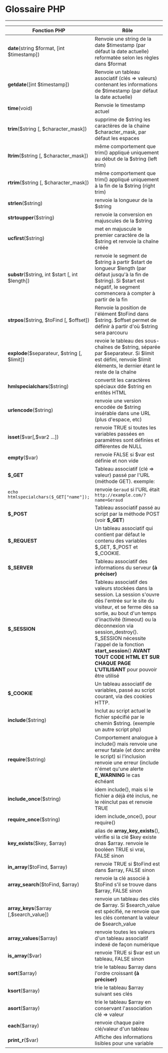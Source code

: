 <h1>Glossaire PHP</h1>
<hr>
<table>
<thead>
<tr>
<th>Fonction PHP</th>
<th>Rôle</th>
</tr>
</thead>
<tbody>
<tr>
<td><strong>date</strong>(string $format, [int $timestamp])</td>
<td>Renvoie une string de la date $timestamp (par défaut la date actuelle) reformatée selon les règles dans $format</td>
</tr>
<tr>
<td><strong>getdate</strong>([int $timestamp])</td>
<td>Renvoie un tableau associatif (clés =&gt; valeurs) contenant les informations de $timestamp (par défaut la date actuelle)</td>
</tr>
<tr>
<td><strong>time</strong>(void)</td>
<td>Renvoie le timestamp actuel</td>
</tr>
<tr>
<td><strong>trim</strong>($string [, $character_mask])</td>
<td>supprime de $string les caractères de la chaine $character_mask, par défaut les espaces</td>
</tr>
<tr>
<td><strong>ltrim</strong>($string [, $character_mask])</td>
<td>même comportement que trim() appliqué uniquement au début de la $string (left trim)</td>
</tr>
<tr>
<td><strong>rtrim</strong>($string [, $character_mask])</td>
<td>même comportement que trim() appliqué uniquement à la fin de la $string (right trim)</td>
</tr>
<tr>
<td><strong>strlen</strong>($string)</td>
<td>renvoie la longueur de la $string</td>
</tr>
<tr>
<td><strong>strtoupper</strong>($string)</td>
<td>renvoie la conversion en majuscules de la $string</td>
</tr>
<tr>
<td><strong>ucfirst</strong>($string)</td>
<td>met en majuscule le premier caractère de la $string et renvoie la chaîne créée</td>
</tr>
<tr>
<td><strong>substr</strong>($string, int $start [, int $length])</td>
<td>renvoie le segment de $string à partir $start de longueur $length (par défaut jusqu'à la fin de $string). Si $start est négatif, le segment commencera à compter à partir de la fin</td>
</tr>
<tr>
<td><strong>strpos</strong>($string, $toFind [, $offset])</td>
<td>Renvoie la position de l'élément $toFind dans $string. $offset permet de définir à partir d'où $string sera parcouru</td>
</tr>
<tr>
<td><strong>explode</strong>($separateur, $string [, $limit])</td>
<td>revoie le tableau des sous-chaînes de $string, séparée par $separateur. Si $limit est défini, renvoie $limit éléments, le dernier étant le reste de la chaîne</td>
</tr>
<tr>
<td><strong>hmlspecialchars</strong>($string)</td>
<td>convertit les caractères spéciaux dde $string en entités HTML</td>
</tr>
<tr>
<td><strong>urlencode</strong>($string)</td>
<td>renvoie une version encodée de $string insérable dans une URL (plus d'espace, etc)</td>
</tr>
<tr>
<td><strong>isset</strong>($var[,$var2 ...])</td>
<td>renvoie TRUE si toutes les variables passées en paramètres sont définies et différentes de NULL</td>
</tr>
<tr>
<td><strong>empty</strong>($var)</td>
<td>renvoie FALSE si $var est définie et non vide</td>
</tr>
<tr>
<td><strong>$_GET</strong></td>
<td>Tableau associatif (clé =&gt; valeur) passé par l'URL (méthode GET). exemple:</td>
</tr>
<tr>
<td><code>echo htmlspecialchars($_GET["name"]);</code></td>
<td>renvoie <code>Geraud</code> si l'URL était <code>http://example.com/?name=Geraud</code></td>
</tr>
<tr>
<td><strong>$_POST</strong></td>
<td>Tableau associatif passé au script par la méthode POST (voir <strong>$_GET</strong>)</td>
</tr>
<tr>
<td><strong>$_REQUEST</strong></td>
<td>Un tableau associatif qui contient par défaut le contenu des variables $_GET, $_POST et $_COOKIE.</td>
</tr>
<tr>
<td><strong>$_SERVER</strong></td>
<td>Tableau associatif des informations du serveur <strong>(à préciser)</strong></td>
</tr>
<tr>
<td><strong>$_SESSION</strong></td>
<td>Tableau associatif des valeurs stockées dans la session. La session s'ouvre dès l'entrée sur le site du visiteur, et se ferme dès sa sortie, au bout d'un temps d'inactivité (timeout) ou la déconnexion via session_destroy(). $_SESSION nécessite l'appel de la fonction <strong>start_session</strong>() <strong>AVANT TOUT CODE HTML ET SUR CHAQUE PAGE L'UTILISANT</strong> pour pouvoir être utilisé</td>
</tr>
<tr>
<td><strong>$_COOKIE</strong></td>
<td>Un tableau associatif de variables, passé au script courant, via des cookies HTTP.</td>
</tr>
<tr>
<td><strong>include</strong>($string)</td>
<td>Inclut au script actuel le fichier spécifié par le chemin $string. (exemple un autre script php)</td>
</tr>
<tr>
<td><strong>require</strong>($string)</td>
<td>Comportement analogue à include() mais renvoie une erreur fatale (et donc arrête le script) si l'inclusion renvoie une erreur (include n'émet qu'une alerte <strong>E_WARNING</strong> le cas échéant</td>
</tr>
<tr>
<td><strong>include_once</strong>($string)</td>
<td>idem include(), mais si le fichier a déjà été inclus, ne le réinclut pas et renvoie TRUE</td>
</tr>
<tr>
<td><strong>require_once</strong>($string)</td>
<td>idem include_once(), pour require()</td>
</tr>
<tr>
<td><strong>key_exists</strong>($key, $array)</td>
<td>alias de <strong>array_key_exists</strong>(), vérifie si la clé $key existe dnas $array. renvoie le booléen TRUE si vrai, FALSE sinon</td>
</tr>
<tr>
<td><strong>in_array</strong>($toFind, $array)</td>
<td>renvoie TRUE si $toFind est dans $array, FALSE sinon</td>
</tr>
<tr>
<td><strong>array_search</strong>($toFind, $array)</td>
<td>renvoie la clé associé à $toFind s'il se trouve dans $array, FALSE sinon</td>
</tr>
<tr>
<td><strong>array_keys</strong>($array [,$search_value])</td>
<td>renvoie un tableau des clés de $array. Si $search_value est spécifié, ne renvoie que les clés contenant la valeur de $search_value</td>
</tr>
<tr>
<td><strong>array_values</strong>($array)</td>
<td>renvoie toutes les valeurs d'un tableau associatif indexé de façon numérique</td>
</tr>
<tr>
<td><strong>is_array</strong>($var)</td>
<td>renvoie TRUE si $var est un tableau, FALSE sinon</td>
</tr>
<tr>
<td><strong>sort</strong>($array)</td>
<td>trie le tableau $array dans l'ordre croissant <strong>(à préciser)</strong></td>
</tr>
<tr>
<td><strong>ksort</strong>($array)</td>
<td>trie le tableau $array suivant ses clés</td>
</tr>
<tr>
<td><strong>asort</strong>($array)</td>
<td>trie le tableau $array en conservant l'association clé =&gt; valeur</td>
</tr>
<tr>
<td><strong>each</strong>($array)</td>
<td>renvoie chaque paire clé/valeur d'un tableau</td>
</tr>
<tr>
<td><strong>print_r</strong>($var)</td>
<td>Affiche des informations lisibles pour une variable</td>
</tr></tbody></table>